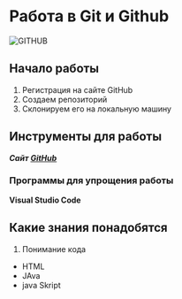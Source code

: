 # Работа в Git и Github

![GITHUB](https://stickerzone.shop/wp-content/uploads/2018/05/GitHub-–-Security-1.png)








## Начало работы
 
 1. Регистрация на сайте GitHub
 1. Создаем репозиторий
 3. Склонируем его на локальную машину

 ## Инструменты для работы

 ***Сайт [GitHub](https://github.com)***


 ### Программы для упрощения работы 

 **Visual Studio Code**
 
 ## Какие знания понадобятся 

 1. Понимание кода
* HTML
* JAva
* java Skript


 
 